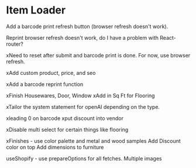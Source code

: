 # Item Loader

Add a barcode print refresh button (browser refresh doesn't work).

Reprint browser refresh doesn't work, do I have a problem with React-router? 

xNeed to reset after submit and barcode print is done. For now, use browser refresh.

xAdd custom product, price, and seo


xAdd a barcode reprint function

xFinish Housewares, Door, Window
xAdd in Sq Ft for Flooring


xTailor the system statement for openAI depending on the type.

xleading 0 on barcode
xput discount into vendor

xDisable multi select for certain things like flooring

xFinishes - use color palette and metal and wood samples
Add Discount color on top
Add dimensions to furniture

useShopify - use prepareOptions for all fetches.
Multiple images
